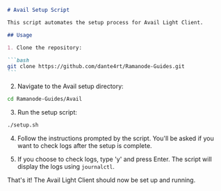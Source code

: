 ````markdown
# Avail Setup Script

This script automates the setup process for Avail Light Client.

## Usage

1. Clone the repository:

```bash
git clone https://github.com/dante4rt/Ramanode-Guides.git
```
````

2. Navigate to the Avail setup directory:

```bash
cd Ramanode-Guides/Avail
```

3. Run the setup script:

```bash
./setup.sh
```

4. Follow the instructions prompted by the script. You'll be asked if you want to check logs after the setup is complete.

5. If you choose to check logs, type 'y' and press Enter. The script will display the logs using `journalctl`.

That's it! The Avail Light Client should now be set up and running.
